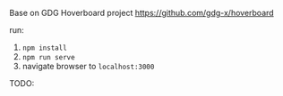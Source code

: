 Base on GDG Hoverboard project
https://github.com/gdg-x/hoverboard

run:  
1) `npm install`  
2) `npm run serve`
3) navigate browser to `localhost:3000`

TODO: